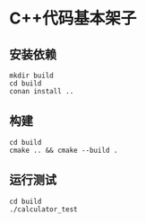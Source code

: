 # C++代码基本架子

## 安装依赖
```shell
mkdir build
cd build
conan install ..
```

## 构建
```shell
cd build
cmake .. && cmake --build .
```

## 运行测试
```shell
cd build
./calculator_test
```
